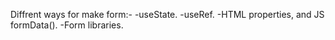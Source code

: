 Diffrent ways for make form:-
-useState.
-useRef.
-HTML properties, and JS formData().
-Form libraries.
